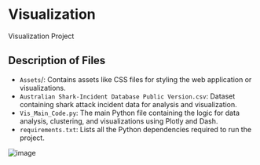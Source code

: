 # Visualization
Visualization Project 

## Description of Files
  - `Assets`/: Contains assets like CSS files for styling the web application or visualizations.
  - `Australian Shark-Incident Database Public Version.csv`: Dataset containing shark attack incident data for analysis and visualization.
  - `Vis_Main_Code.py`: The main Python file containing the logic for data analysis, clustering, and visualizations using Plotly and Dash.
  - `requirements.txt`: Lists all the Python dependencies required to run the project.

![image](https://github.com/user-attachments/assets/3d2e2d63-c140-4491-bbf4-22a4f7a6a808)
